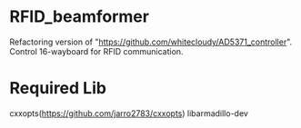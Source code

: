 # RFID_beamformer
Refactoring version of "https://github.com/whitecloudy/AD5371_controller". Control 16-wayboard for RFID communication.

# Required Lib
cxxopts(https://github.com/jarro2783/cxxopts)
libarmadillo-dev



